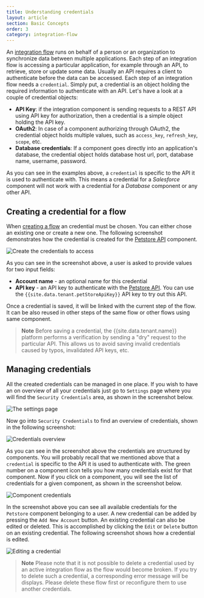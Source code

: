 ```yaml
---
title: Understanding credentials
layout: article
section: Basic Concepts
order: 3
category: integration-flow
---
```


An [integration flow](integration-flow) runs on behalf of a person or an
organization to synchronize data between multiple applications. Each step
of an integration flow is accessing a particular application, for example
through an API, to retrieve, store or update some data. Usually
an API requires a client to authenticate before the data can be accessed.
Each step of an integration flow needs a `credential`. Simply
put, a credential is an object holding the required information to
authenticate with an API. Let's have a look at a couple of credential
objects:

*   **API Key**: if the integration component is sending requests to a REST API
using API key for authorization, then a credential is a simple object
holding the API key.
*   **OAuth2**: In case of a component authorizing through OAuth2, the credential
object holds multiple values, such as `access_key`, `refresh_key`, `scope`, etc.
*   **Database credentials**: If a component goes directly into an application's
database, the credential object holds database host url, port, database name,
username, password.

As you can see in the examples above, a `credential` is specific to the
API it is used to authenticate with. This means a credential for a
*Salesforce* component will not work with a credential for a *Database*
component or any other API.

## Creating a credential for a flow

When [creating a flow](first-flow) an credential must be chosen. You can
either chose an existing one or create a new one. The following screenshot
demonstrates how the credential is created for the [Petstore API](https://petstore.elastic.io/docs/)
component.

![Create the credentials to access](/assets/img/getting-started/credential/credentials-create.png "Create the credentials to access")

As you can see in the screenshot above, a user is asked to provide values
for two input fields:
*   **Account name** - an optional name for this credential
*   **API key** - an API key to authenticate with the
[Petstore API]({{site.data.tenant.petStoreDocs}}). You can use the
`{{site.data.tenant.petStoreApiKey}}` API key to try out this API.

Once a credential is saved, it will be linked with the current step of
the flow. It can be also reused in other steps of the same flow or other
flows using same component.

> **Note** Before saving a credential, the {{site.data.tenant.name}} platform performs a verification by sending a "dry" request to the particular API. This allows us to avoid saving invalid credentials caused by typos, invalidated API keys, etc.

## Managing credentials

All the created credentials can be managed in one place. If you wish to
have an on overview of all your credentials just go to `Settings` page
where you will find the `Security Credentials` area, as shown in the
screenshot below.

![The settings page](/assets/img/getting-started/credential/credentials-navigateto.png "The settings page")

Now go into `Security Credentials` to find an overview of credentials,
shown in the following screenshot:

![Credentials overview](/assets/img/getting-started/credential/credentials-overview.png "Credentials overview")

As you can see in the screenshot above the credentials are structured by
components. You will probably recall that we mentioned above that a
`credential` is specific to the API it is used to authenticate with. The
green number on a component icon tells you how many credentials exist for that
component. Now if you click on a component, you will see the list of
credentials for a given component, as shown in the screenshot below.

![Component credentials](/assets/img/getting-started/credential/credentials-petstore.png "Component credentials")

In the screenshot above you can see all available credentials for the
`Petstore` component belonging to a user. A new credential can be added by
pressing the `Add New Account` button. An existing credential can also be
edited or deleted. This is accomplished by clicking the `Edit` or `Delete`
button on an existing credential. The following screenshot shows how a credential
is edited.

![Editing a credential](/assets/img/getting-started/credential/credentials-edit.png "Editing a credential")


> **Note** Please note that it is not possible to delete a credential used by an active integration flow as the flow would become broken. If you try to delete such a credential, a corresponding error message will be displays. Please delete these flow first or reconfigure them to use another credentials.
